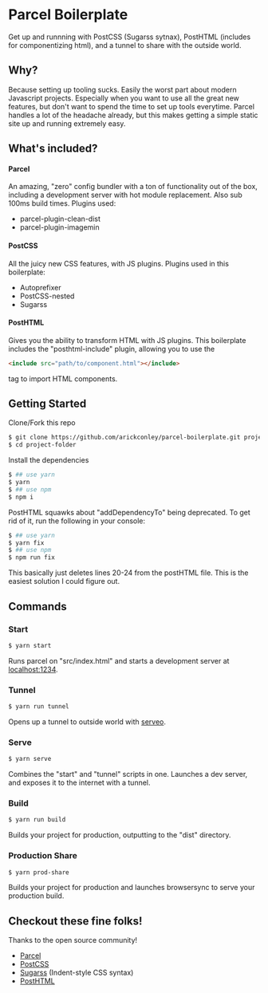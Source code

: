 # Parcel Boilerplate

Get up and runnning with PostCSS (Sugarss sytnax), PostHTML (includes for componentizing html), and a tunnel to share with the outside world.

## Why?

Because setting up tooling sucks. Easily the worst part about modern Javascript projects. Especially when you want to use all the great new features, but don't want to spend the time to set up tools everytime. Parcel handles a lot of the headache already, but this makes getting a simple static site up and running extremely easy.

## What's included?

#### Parcel

An amazing, "zero" config bundler with a ton of functionality out of the box, including a development server with hot module replacement. Also sub 100ms build times.
Plugins used:

- parcel-plugin-clean-dist
- parcel-plugin-imagemin

#### PostCSS

All the juicy new CSS features, with JS plugins. Plugins used in this boilerplate:

- Autoprefixer
- PostCSS-nested
- Sugarss

#### PostHTML

Gives you the ability to transform HTML with JS plugins. This boilerplate includes the "posthtml-include" plugin, allowing you to use the

```html
<include src="path/to/component.html"></include>
```

tag to import HTML components.

## Getting Started

Clone/Fork this repo

```zsh
$ git clone https://github.com/arickconley/parcel-boilerplate.git project-folder
$ cd project-folder
```

Install the dependencies

```zsh
$ ## use yarn
$ yarn
$ ## use npm
$ npm i
```

PostHTML squawks about "addDependencyTo" being deprecated. To get rid of it, run the following in your console:

```zsh
$ ## use yarn
$ yarn fix
$ ## use npm
$ npm run fix
```

This basically just deletes lines 20-24 from the postHTML file. This is the easiest solution I could figure out.

## Commands

### Start

```zsh
$ yarn start
```

Runs parcel on "src/index.html" and starts a development server at [localhost:1234](http://localhost:1234).

### Tunnel

```zsh
$ yarn run tunnel
```

Opens up a tunnel to outside world with [serveo](https://serveo.net).

### Serve

```zsh
$ yarn serve
```

Combines the "start" and "tunnel" scripts in one. Launches a dev server, and exposes it to the internet with a tunnel.

### Build

```zsh
$ yarn run build
```

Builds your project for production, outputting to the "dist" directory.

### Production Share

```zsh
$ yarn prod-share
```

Builds your project for production and launches browsersync to serve your production build.

## Checkout these fine folks!

Thanks to the open source community!

- [Parcel](https://parceljs.org/)
- [PostCSS](https://postcss.org)
- [Sugarss](https://github.com/postcss/sugarss) (Indent-style CSS syntax)
- [PostHTML](https://github.com/posthtml/posthtml)
